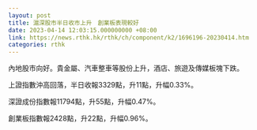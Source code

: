 ```yaml
---
layout: post
title: 滬深股市半日收市上升　創業板表現較好
date: 2023-04-14 12:03:15.000000000 +08:00
link: https://news.rthk.hk/rthk/ch/component/k2/1696196-20230414.htm
categories: rthk
---
```


內地股市向好。貴金屬、汽車整車等股份上升，酒店、旅遊及傳媒板塊下跌。

上證指數沖高回落，半日收報3329點，升11點，升幅0.33%。

深證成份指數報11794點，升55點，升幅0.47%。

創業板指數報2428點，升22點，升幅0.96%。
